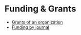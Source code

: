# Funding & Grants

* [Grants of an organization](../queries/25.md)
* [Funding by journal](../queries/13.md)
